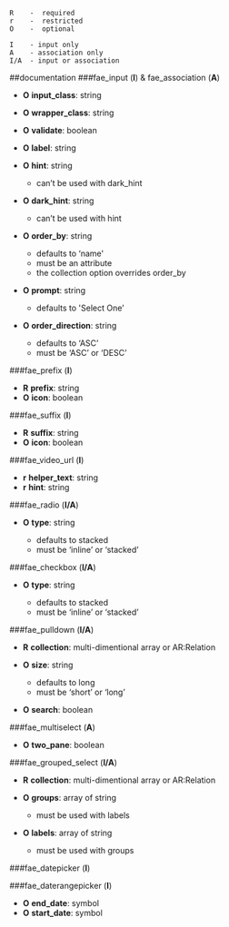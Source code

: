 

```
R    -  required
r    -  restricted
O    -  optional
```

```
I    - input only
A    - association only
I/A  - input or association
```


##documentation
###fae_input (**I**) & fae_association (**A**)
* **O**  __input_class__: string

* **O**  __wrapper_class__: string

* **O**  __validate__: boolean

* **O**  __label__: string

* **O**  __hint__: string
    + can’t be used with dark_hint

* **O**  __dark_hint__: string
    + can’t be used with hint

* **O**  __order_by__: string
    + defaults to ‘name'
    + must be an attribute
    + the collection option overrides order_by

* **O**  __prompt__: string
    + defaults to 'Select One’

* **O**  __order_direction__: string
    + defaults to ‘ASC’
    + must be ‘ASC’ or ‘DESC’



###fae_prefix (**I**)

* **R**  __prefix__: string
* **O**  __icon__: boolean



###fae_suffix (**I**)

* **R**  __suffix__: string
* **O**  __icon__: boolean


###fae_video_url (**I**)

* **r**  __helper_text__: string
* **r**  __hint__: string


###fae_radio (**I/A**)

* **O**  __type__: string

    + defaults to stacked
    + must be ‘inline’ or ‘stacked’



###fae_checkbox (**I/A**)

* **O**  __type__: string

    + defaults to stacked
    + must be ‘inline’ or ‘stacked’



###fae_pulldown (**I/A**)

* **R**  __collection__: multi-dimentional array or AR:Relation
* **O**  __size__: string

    + defaults to long
    + must be ‘short’ or ‘long’

* **O**  __search__: boolean


###fae_multiselect (**A**)

* **O**  __two_pane__: boolean


###fae_grouped_select (**I/A**)

* **R**  __collection__: multi-dimentional array or AR:Relation
* **O**  __groups__: array of string

    + must be used with labels

* **O**  __labels__: array of string

    + must be used with groups




###fae_datepicker (**I**)

###fae_daterangepicker (**I**)

* **O**  __end_date__: symbol
* **O**  __start_date__: symbol


